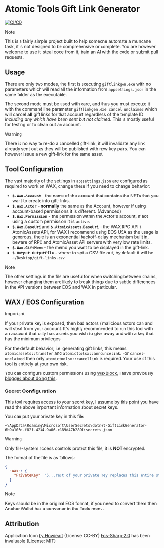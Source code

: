 # Atomic Tools Gift Link Generator

[![CI/CD](https://github.com/RichardSlater/AtomicGiftLinkGenerator/actions/workflows/dotnet.yml/badge.svg)](https://github.com/RichardSlater/AtomicGiftLinkGenerator/actions/workflows/dotnet.yml)

> [!NOTE]
> This is a fairly simple project built to help someone automate a mundane task, it is not designed to be comprehensive or complete. You are however welcome to use it, steal code from it, train an AI with the code or submit pull requests.

## Usage

There are only two modes, the first is executing `giftlinkgen.exe` with no parameters which will read all the information from `appsettings.json` in the same folder as the executable.

The second mode must be used with care, and thus you must execute it with the command line parameter `giftlinkgen.exe cancel-unclaimed` which will cancel **all** gift links for that account regardless of the template ID *including any which have been sent but not claimed*. This is mostly useful for testing or to clean out an account.

> [!WARNING]
> There is no way to re-do a cancelled gift-link, it will invalidate any link already sent out as they will be published with new key pairs. You can however issue a new gift-link for the same asset.

## Tool Configuration

The vast majority of the settings in `appsettings.json` are configured as required to work on WAX, change these if you need to change behavior:

- **`$.Wax.Account`** - the name of the account that contains the NFTs that you want to create into gift-links.
- **`$.Wax.Actor`** - **normally** the same as the Account, however if using account-based permissions it is different. (Advanced)
- **`$.Wax.Permission`** - the permission within the Actor's account, if not using a custom permission it is `active`.
- **`$.Wax.BaseUri`** and **`$.AtomicAssets.BaseUri`** - the WAX RPC API / AtomicAssets API, for WAX I recommend using EOS USA as the usage is generous, there is an exponential backoff-delay mechanism built in, beware of RPC and AtomicAsset API servers with very low rate limits.
- **`$.Wax.GiftMemo`** - the memo you want to be displayed in the gift-link.
- **`$.Output.OutputFile`** - where to spit a CSV file out, by default it will be `~/Desktop/gift-links.csv`

> [!NOTE]
> The other settings in the file are useful for when switching between chains, however changing them are likely to break things due to subtle differences in the API versions between EOS and WAX in particular.

## WAX / EOS Configuration

> [!IMPORTANT]
> If your private key is exposed, then bad actors / malicious actors can and will steal from your account. It's highly recommended to run this tool with an account that only has assets you wish to give away and with a key that has the minimum privileges.
> 
> For the default behavior, i.e. generating gift links, this means `atomicassets::transfer` and `atomictoolsx::announcelink`. For `cancel-unclaimed` then only `atomictoolsx::cancellink` is required. Your use of this tool is entirely at your own risk.

You can configure custom permissions using [WaxBlock](https://waxblock.io/wallet/permissions), I have previously [blogged about doing this](https://peakd.com/wax/@scetrov/using-wax-permissions-to-create-a-custom-warsaken-claim-only-keypair).

### Secret Configuration

This tool requires access to your secret key, I assume by this point you have read the above important information about secret keys.

You can put your private key in this file:

```
~\AppData\Roaming\Microsoft\UserSecrets\dotnet-GiftLinkGenerator-6b9a105e-f82f-4234-9a06-c389d47b2891\secrets.json
```

> [!WARNING]
> Only file-system access controls protect this file, it is **NOT** encrypted.

The format of the file is as follows:

```json
{
  "Wax": {
    "PrivateKey": "5...rest of your private key replaces this entire string."
  }
}
```
> [!NOTE]
> Keys should be in the original EOS format, if you need to convert them then Anchor Wallet has a converter in the Tools menu.


## Attribution

Application Icon [by Howieart](https://www.svgrepo.com/author/Howieart/) (License: CC-BY)
[Eos-Sharp-2.0](https://github.com/Saltant/Eos-Sharp-2.0) has been invaluable (License: MIT)
